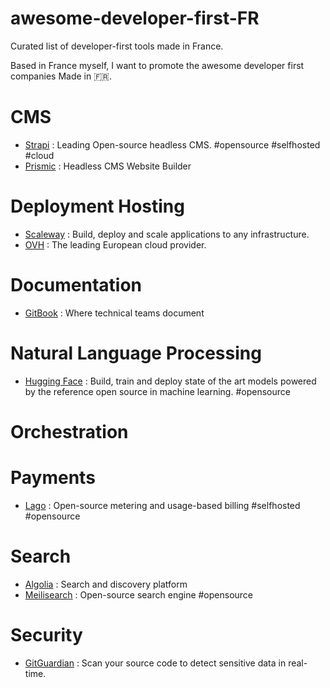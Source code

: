 # awesome-developer-first-FR
Curated list of developer-first tools made in France.

Based in France myself, I want to promote the awesome developer first companies Made in :fr:.

# CMS

- [Strapi](https:www.strapi.io) : Leading Open-source headless CMS. #opensource #selfhosted #cloud
- [Prismic](https://prismic.io) : Headless CMS Website Builder

# Deployment Hosting

- [Scaleway](https://www.scaleway.com/fr/) : Build, deploy and scale applications to any infrastructure.
- [OVH](https://www.ovhcloud.com/) : The leading European cloud provider.

# Documentation

- [GitBook](https://www.gitbook.com/) : Where technical teams document

# Natural Language Processing

- [Hugging Face](https://huggingface.co/) : Build, train and deploy state of the art models powered by the reference open source in machine learning. #opensource

# Orchestration

# Payments

- [Lago](https://www.getlago.com/) : Open-source metering and usage-based billing #selfhosted #opensource


# Search 

- [Algolia](https://www.algolia.com/) : Search and discovery platform
- [Meilisearch](https://www.meilisearch.com/) : Open-source search engine #opensource

# Security

- [GitGuardian](https://www.gitguardian.com/) : Scan your source code to detect sensitive data in real-time.
